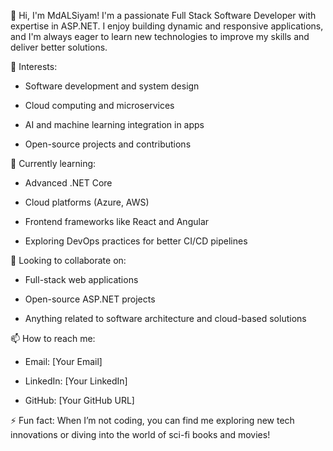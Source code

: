 👋 Hi, I'm MdALSiyam!
  I'm a passionate Full Stack Software Developer with expertise in ASP.NET. I enjoy building dynamic and responsive applications, and I'm always eager to learn new technologies to improve my skills and deliver better solutions.

👀 Interests:

-  Software development and system design

-  Cloud computing and microservices

-  AI and machine learning integration in apps

-  Open-source projects and contributions

🌱 Currently learning:

-  Advanced .NET Core

-  Cloud platforms (Azure, AWS)

-  Frontend frameworks like React and Angular

-  Exploring DevOps practices for better CI/CD pipelines

💞️ Looking to collaborate on:

-  Full-stack web applications

-  Open-source ASP.NET projects

-  Anything related to software architecture and cloud-based solutions

📫 How to reach me:

-  Email: [Your Email]

-  LinkedIn: [Your LinkedIn]

-  GitHub: [Your GitHub URL]

⚡ Fun fact:
When I’m not coding, you can find me exploring new tech innovations or diving into the world of sci-fi books and movies!

